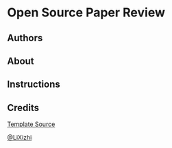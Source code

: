 # Open Source Paper Review

## Authors

## About

## Instructions

## Credits

[Template Source](http://lixizhi.github.io/about/)

[@LiXizhi](https://github.com/LiXizhi)
